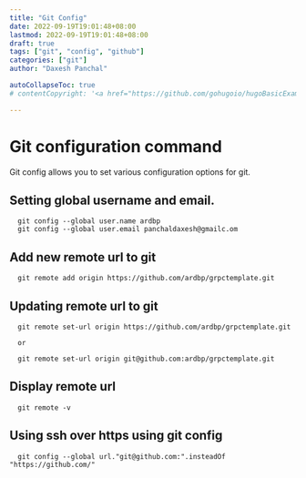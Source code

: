 ```yaml
---
title: "Git Config"
date: 2022-09-19T19:01:48+08:00  
lastmod: 2022-09-19T19:01:48+08:00
draft: true
tags: ["git", "config", "github"]
categories: ["git"]
author: "Daxesh Panchal"

autoCollapseToc: true
# contentCopyright: '<a href="https://github.com/gohugoio/hugoBasicExample" rel="noopener" target="_blank">See origin</a>'

---
```


# **Git configuration command**
Git config allows you to set various configuration options for git.

## **Setting global username and email.**
      git config --global user.name ardbp
      git config --global user.email panchaldaxesh@gmailc.om

## **Add new remote url to git**
      git remote add origin https://github.com/ardbp/grpctemplate.git

## **Updating remote url to git**
      git remote set-url origin https://github.com/ardbp/grpctemplate.git 

      or

      git remote set-url origin git@github.com:ardbp/grpctemplate.git 

## **Display remote url**
      git remote -v

## **Using ssh over https using git config**
      git config --global url."git@github.com:".insteadOf "https://github.com/"
